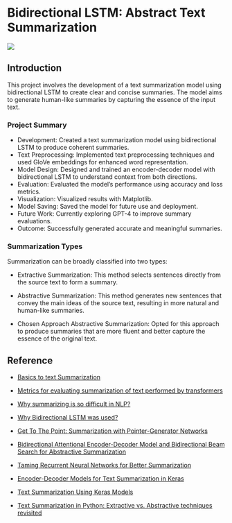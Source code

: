 # Bidirectional LSTM: Abstract Text Summarization
![](http://abigailsee.com/img/pointer-gen.png)

## Introduction
This project involves the development of a text summarization model using bidirectional LSTM to create clear and concise summaries. The model aims to generate human-like summaries by capturing the essence of the input text.

### Project Summary
- Development: Created a text summarization model using bidirectional LSTM to produce coherent summaries.
- Text Preprocessing: Implemented text preprocessing techniques and used GloVe embeddings for enhanced word representation.
- Model Design: Designed and trained an encoder-decoder model with bidirectional LSTM to understand context from both directions.
- Evaluation: Evaluated the model’s performance using accuracy and loss metrics.
- Visualization: Visualized results with Matplotlib.
- Model Saving: Saved the model for future use and deployment.
- Future Work: Currently exploring GPT-4 to improve summary evaluations.
- Outcome: Successfully generated accurate and meaningful summaries.

### Summarization Types
Summarization can be broadly classified into two types:

- Extractive Summarization: This method selects sentences directly from the source text to form a summary.
- Abstractive Summarization: This method generates new sentences that convey the main ideas of the source text, resulting in more natural and human-like summaries.

- Chosen Approach
Abstractive Summarization: Opted for this approach to produce summaries that are more fluent and better capture the essence of the original text.



## Reference

- [Basics to text Summarization]( https://medium.com/analytics-vidhya/text-summarization-using-nlp-3e85ad0c6349)
- [Metrics for evaluating summarization of text performed by transformers](https://fabianofalcao.medium.com/metrics-for-evaluating-summarization-of-texts-performed-by-transformers-how-to-evaluate-the-b3ce68a309c3)
- [Why summarizing is so difficult in NLP?](https://www.abstractivehealth.com/article/why-is-summarizing-so-difficult-in-nlp)
- [Why Bidirectional LSTM was used?](https://arxiv.org/pdf/1809.06662)


- [Get To The Point: Summarization with Pointer-Generator Networks](https://nlp.stanford.edu/pubs/see2017get.pdf)
- [Bidirectional Attentional Encoder-Decoder Model and Bidirectional Beam Search for Abstractive Summarization](https://arxiv.org/pdf/1809.06662.pdf)
- [Taming Recurrent Neural Networks for Better Summarization](http://www.abigailsee.com/2017/04/16/taming-rnns-for-better-summarization.html)
- [Encoder-Decoder Models for Text Summarization in Keras](https://machinelearningmastery.com/encoder-decoder-models-text-summarization-keras/)
- [Text Summarization Using Keras Models](https://hackernoon.com/text-summarization-using-keras-models-366b002408d9)
- [Text Summarization in Python: Extractive vs. Abstractive techniques revisited](https://rare-technologies.com/text-summarization-in-python-extractive-vs-abstractive-techniques-revisited/)

